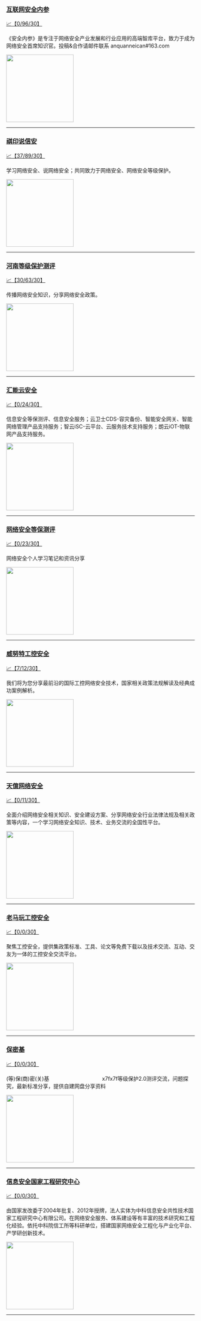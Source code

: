 
### [互联网安全内参](http://wechat.doonsec.com/admin/wechat_echarts/?biz=MzI4NDY2MDMwMw==)

[:chart_with_upwards_trend:【0/96/30】](http://wechat.doonsec.com/wechat_echarts/?biz=MzI4NDY2MDMwMw==)

《安全内参》是专注于网络安全产业发展和行业应用的高端智库平台，致力于成为网络安全首席知识官。投稿&amp;合作请邮件联系 anquanneican#163.com

<img align="top" width="180" src="http://open.weixin.qq.com/qr/code?username=gh_737fbe06535a" alt="" />

---


### [祺印说信安](http://wechat.doonsec.com/admin/wechat_echarts/?biz=MzA5MzU5MzQzMA==)

[:chart_with_upwards_trend:【37/89/30】](http://wechat.doonsec.com/wechat_echarts/?biz=MzA5MzU5MzQzMA==)

学习网络安全、说网络安全；共同致力于网络安全、网络安全等级保护。

<img align="top" width="180" src="http://open.weixin.qq.com/qr/code?username=gh_9c4aaf253255" alt="" />

---


### [河南等级保护测评](http://wechat.doonsec.com/admin/wechat_echarts/?biz=Mzg2NjY2MTI3Mg==)

[:chart_with_upwards_trend:【30/63/30】](http://wechat.doonsec.com/wechat_echarts/?biz=Mzg2NjY2MTI3Mg==)

传播网络安全知识，分享网络安全政策。

<img align="top" width="180" src="http://open.weixin.qq.com/qr/code?username=gh_f87e87030547" alt="" />

---


### [汇能云安全](http://wechat.doonsec.com/admin/wechat_echarts/?biz=MzIwNzAwOTQxMg==)

[:chart_with_upwards_trend:【0/24/30】](http://wechat.doonsec.com/wechat_echarts/?biz=MzIwNzAwOTQxMg==)

信息安全等保测评、信息安全服务；云卫士CDS-容灾备份、智能安全网关、智能网络管理产品支持服务；智云iSC-云平台、云服务技术支持服务；朗云iOT-物联网产品支持服务。

<img align="top" width="180" src="http://open.weixin.qq.com/qr/code?username=gh_5f81484d311e" alt="" />

---


### [网络安全等保测评](http://wechat.doonsec.com/admin/wechat_echarts/?biz=MzI3MDY0Nzg1Nw==)

[:chart_with_upwards_trend:【0/23/30】](http://wechat.doonsec.com/wechat_echarts/?biz=MzI3MDY0Nzg1Nw==)

网络安全个人学习笔记和资讯分享

<img align="top" width="180" src="http://open.weixin.qq.com/qr/code?username=gh_630452116db5" alt="" />

---


### [威努特工控安全](http://wechat.doonsec.com/admin/wechat_echarts/?biz=MzAwNTgyODU3NQ==)

[:chart_with_upwards_trend:【7/12/30】](http://wechat.doonsec.com/wechat_echarts/?biz=MzAwNTgyODU3NQ==)

我们将为您分享最前沿的国际工控网络安全技术，国家相关政策法规解读及经典成功案例解析。

<img align="top" width="180" src="http://open.weixin.qq.com/qr/code?username=gh_b6b192e50c70" alt="" />

---


### [天億网络安全](http://wechat.doonsec.com/admin/wechat_echarts/?biz=MzU4ODU1MzAyNg==)

[:chart_with_upwards_trend:【0/11/30】](http://wechat.doonsec.com/wechat_echarts/?biz=MzU4ODU1MzAyNg==)

全面介绍网络安全相关知识、安全建设方案、分享网络安全行业法律法规及相关政策等内容，一个学习网络安全知识、技术、业务交流的全国性平台。

<img align="top" width="180" src="http://open.weixin.qq.com/qr/code?username=gh_22fb33f67c7e" alt="" />

---


### [老马玩工控安全](http://wechat.doonsec.com/admin/wechat_echarts/?biz=MzIzODU0MzIxNA==)

[:chart_with_upwards_trend:【0/0/30】](http://wechat.doonsec.com/wechat_echarts/?biz=MzIzODU0MzIxNA==)

聚焦工控安全，提供集政策标准、工具、论文等免费下载以及技术交流、互动、交友为一体的工控安全交流平台。

<img align="top" width="180" src="http://open.weixin.qq.com/qr/code?username=gh_e41f6c29c07a" alt="" />

---


### [保密基](http://wechat.doonsec.com/admin/wechat_echarts/?biz=MzkzMzE5MzMwOQ==)

[:chart_with_upwards_trend:【0/0/30】](http://wechat.doonsec.com/wechat_echarts/?biz=MzkzMzE5MzMwOQ==)

(等)保(商)密(关)基ㅤㅤㅤㅤㅤㅤㅤㅤㅤㅤㅤx7fx7f等级保护2.0测评交流，问题探究，最新标准分享，提供自建网盘分享资料

<img align="top" width="180" src="http://open.weixin.qq.com/qr/code?username=gh_4633a1748cc8" alt="" />

---


### [信息安全国家工程研究中心](http://wechat.doonsec.com/admin/wechat_echarts/?biz=MzU5OTQ0NzY3Ng==)

[:chart_with_upwards_trend:【0/0/30】](http://wechat.doonsec.com/wechat_echarts/?biz=MzU5OTQ0NzY3Ng==)

由国家发改委于2004年批复、2012年授牌，法人实体为中科信息安全共性技术国家工程研究中心有限公司。在网络安全服务、体系建设等有丰富的技术研究和工程化经验。依托中科院信工所等科研单位，搭建国家网络安全工程化与产业化平台、产学研创新技术。

<img align="top" width="180" src="http://open.weixin.qq.com/qr/code?username=gh_1e0d1778d4b2" alt="" />

---

